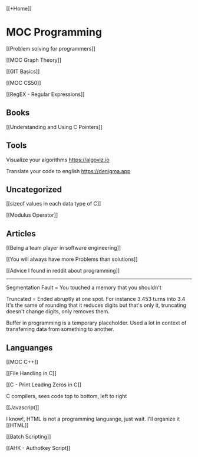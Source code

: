 [[+Home]]                   

# MOC Programming

[[Problem solving for programmers]]

[[MOC Graph Theory]]

[[GIT Basics]]

[[MOC CS50]]

[[RegEX - Regular Expressions]]


## Books

[[Understanding and Using C Pointers]]


## Tools
Visualize your algorithms
https://algoviz.io

Translate your code to english
https://denigma.app


## Uncategorized

[[sizeof values in each data type of C]]


[[Modulus Operator]]



## Articles

[[Being a team player in software engineering]]

[[You will always have more Problems than solutions]]


[[Advice I found in reddit about programming]]


---


Segmentation Fault = You touched a memory that you shouldn't


Truncated = Ended abruptly at one spot. For instance 3.453 turns into 3.4  
It's the same of rounding that it reduces digits but that's only it, truncating doesn't change digits, only removes them.


Buffer in programming is a temporary placeholder. Used a lot in context of transferring data from something to another. 



## Languanges

[[MOC C++]]


[[File Handling in C]]


[[C - Print Leading Zeros in C]]


C compilers, sees code top to bottom, left to right


[[Javascript]]


I know!, HTML is not a programming languange, just wait. I'll organize it
[[HTML]]


[[Batch Scripting]]


[[AHK - Authotkey Script]]

